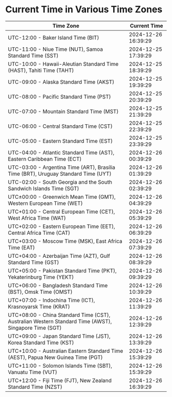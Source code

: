 # Current Time in Various Time Zones

| Time Zone | Current Time |
|-----------|--------------|
| UTC-12:00 - Baker Island Time (BIT) | 2024-12-26 16:39:29 |
| UTC-11:00 - Niue Time (NUT), Samoa Standard Time (SST) | 2024-12-25 17:39:29 |
| UTC-10:00 - Hawaii-Aleutian Standard Time (HAST), Tahiti Time (TAHT) | 2024-12-25 18:39:29 |
| UTC-09:00 - Alaska Standard Time (AKST) | 2024-12-25 19:39:29 |
| UTC-08:00 - Pacific Standard Time (PST) | 2024-12-25 20:39:29 |
| UTC-07:00 - Mountain Standard Time (MST) | 2024-12-25 21:39:29 |
| UTC-06:00 - Central Standard Time (CST) | 2024-12-25 22:39:29 |
| UTC-05:00 - Eastern Standard Time (EST) | 2024-12-25 23:39:29 |
| UTC-04:00 - Atlantic Standard Time (AST), Eastern Caribbean Time (ECT) | 2024-12-26 00:39:29 |
| UTC-03:00 - Argentina Time (ART), Brasília Time (BRT), Uruguay Standard Time (UYT) | 2024-12-26 01:39:29 |
| UTC-02:00 - South Georgia and the South Sandwich Islands Time (SGT) | 2024-12-26 02:39:29 |
| UTC±00:00 - Greenwich Mean Time (GMT), Western European Time (WET) | 2024-12-26 04:39:29 |
| UTC+01:00 - Central European Time (CET), West Africa Time (WAT) | 2024-12-26 05:39:29 |
| UTC+02:00 - Eastern European Time (EET), Central Africa Time (CAT) | 2024-12-26 06:39:29 |
| UTC+03:00 - Moscow Time (MSK), East Africa Time (EAT) | 2024-12-26 07:39:29 |
| UTC+04:00 - Azerbaijan Time (AZT), Gulf Standard Time (GST) | 2024-12-26 08:39:29 |
| UTC+05:00 - Pakistan Standard Time (PKT), Yekaterinburg Time (YEKT) | 2024-12-26 09:39:29 |
| UTC+06:00 - Bangladesh Standard Time (BST), Omsk Time (OMST) | 2024-12-26 10:39:29 |
| UTC+07:00 - Indochina Time (ICT), Krasnoyarsk Time (KRAT) | 2024-12-26 11:39:29 |
| UTC+08:00 - China Standard Time (CST), Australian Western Standard Time (AWST), Singapore Time (SGT) | 2024-12-26 12:39:29 |
| UTC+09:00 - Japan Standard Time (JST), Korea Standard Time (KST) | 2024-12-26 13:39:29 |
| UTC+10:00 - Australian Eastern Standard Time (AEST), Papua New Guinea Time (PGT) | 2024-12-26 15:39:29 |
| UTC+11:00 - Solomon Islands Time (SBT), Vanuatu Time (VUT) | 2024-12-26 15:39:29 |
| UTC+12:00 - Fiji Time (FJT), New Zealand Standard Time (NZST) | 2024-12-26 16:39:29 |
